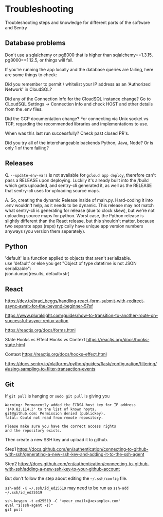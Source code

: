 # Troubleshooting
Troubleshooting steps and knowledge for different parts of the software and Sentry

## Database problems
Don't use a sqlalchemy or pg8000 that is higher than sqlalchemy==1.3.15, pg8000==1.12.5, or things will fail.

If you're running the app locally and the database queries are failing, here are some things to check:

Did you remember to permit / whitelist your IP address as an 'Authorized Network' in CloudSQL?

Did any of the Connection Info for the CloudSQL instance change? Go to  CLoudSQL Settings -> Connection Info and check HOST and other details from the .env files.

Did the GCP documentation change? For connecting via Unix socket vs TCP, regarding the recommended libraries and implementations to use.

When was this last run successfully? Check past closed PR's.

Did you try all of the interchangeable backends Python, Java, Node? Or is only 1 of them failing?

## Releases
Q. `--update-env-vars` is not available for `gcloud app deploy`, therefore can't pass a RELEASE upon deploying. Luckily it's already built into the /build which gets uploaded, and sentry-cli generated it, as well as the RELEASE that sentry-cli uses for uploading source maps.

A. So, creating the dynamic Release inside of main.py. Hard-coding it into .env wouldn't help, as it needs to be dynamic. This release may not match what sentry-cli is generating for release (due to clock skew), but we're not uploading source maps for python. Worst case, the Python release is slightly different than the React release, but this shouldn't matter, because two separate apps (repo) typically have unique app version numbers anyways (you version them separately).

## Python
'default' is a function applied to objects that aren't serializable.  
use 'default' or else you get "Object of type datetime is not JSON serializable":  
json.dumps(results, default=str)  


## React
https://dev.to/brad_beggs/handling-react-form-submit-with-redirect-async-await-for-the-beyond-beginner-57of

https://www.pluralsight.com/guides/how-to-transition-to-another-route-on-successful-async-redux-action

https://reactjs.org/docs/forms.html

State Hooks vs Effect Hooks vs Context
https://reactjs.org/docs/hooks-state.html

Context
https://reactjs.org/docs/hooks-effect.html

https://docs.sentry.io/platforms/python/guides/flask/configuration/filtering/#using-sampling-to-filter-transaction-events

## Git
If `git pull` is hanging or `sudo git pull` is giving you
```
Warning: Permanently added the ECDSA host key for IP address '140.82.114.3' to the list of known hosts.
git@github.com: Permission denied (publickey).
fatal: Could not read from remote repository.

Please make sure you have the correct access rights
and the repository exists.
```
Then create a new SSH key and upload it to github.

Step1
https://docs.github.com/en/authentication/connecting-to-github-with-ssh/generating-a-new-ssh-key-and-adding-it-to-the-ssh-agent

Step2
https://docs.github.com/en/authentication/connecting-to-github-with-ssh/adding-a-new-ssh-key-to-your-github-account

But don't follow the step about editing the `~/.ssh/config` file.

`ssh-add -K ~/.ssh/id_ed25519` may need to be run as `ssh-add ~/.ssh/id_ed25519`

```
ssh-keygen -t ed25519 -C "<your_email>@<example>.com"
eval "$(ssh-agent -s)"
git pull
```